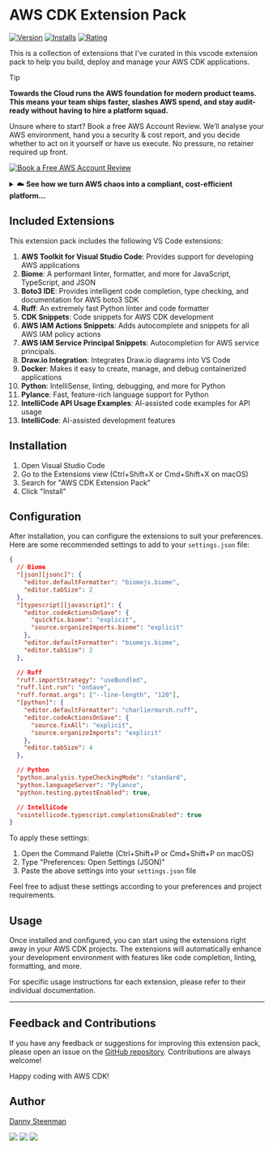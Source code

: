 # AWS CDK Extension Pack

[![Version](https://img.shields.io/visual-studio-marketplace/v/dannysteenman.aws-cdk-extension-pack?color=374151&label=Visual%20Studio%20Marketplace&labelColor=000&logo=visual-studio-code&logoColor=0098FF)](https://marketplace.visualstudio.com/items?itemName=dannysteenman.aws-cdk-extension-pack)
[![Installs](https://img.shields.io/visual-studio-marketplace/i/dannysteenman.aws-cdk-extension-pack 'Currently Installed')](https://marketplace.visualstudio.com/items?itemName=dannysteenman.aws-cdk-extension-pack)
[![Rating](https://img.shields.io/visual-studio-marketplace/stars/dannysteenman.aws-cdk-extension-pack)](https://marketplace.visualstudio.com/items?itemName=dannysteenman.aws-cdk-extension-pack)

This is a collection of extensions that I've curated in this vscode extension pack to help you build, deploy and manage your AWS CDK applications.

<!-- TIP-LIST:START -->
> [!TIP]
> **Towards the Cloud runs the AWS foundation for modern product teams. This means your team ships faster, slashes AWS spend, and stay audit-ready without having to hire a platform squad.**
>
> Unsure where to start? Book a free AWS Account Review. We’ll analyse your AWS environment, hand you a security & cost report, and you decide whether to act on it yourself or have us execute. No pressure, no retainer required up front.
>
> <a href="https://cal.com/towardsthecloud/aws-account-review"><img alt="Book a Free AWS Account Review" src="https://img.shields.io/badge/Book%20A%20Free%20AWS%20Account%20Review-success.svg?style=for-the-badge"/></a>
>
> <details>
> <summary>☁️ <strong>See how we turn AWS chaos into a compliant, cost-efficient platform…</strong></summary>
> <br/>
>
> ### The problem: AWS complexity compounds fast
>
> Ad‑hoc builds become 40–60% overspend, unmonitored security gaps put customer data at risk, and engineers burn out running infrastructure instead of shipping products.
>
> ### Our managed foundation keeps you moving forward
>
> - ✅ **Compliant Landing Zone** – [Multi-account AWS CDK deployment](https://towardsthecloud.com/services/aws-landing-zone) with 100% [CIS benchmark](https://docs.aws.amazon.com/securityhub/latest/userguide/cis-aws-foundations-benchmark.html) coverage,
> centralized logging, and SSO-ready access control.
> - ✅ **Production-ready CDK components** – Pre-hardened building blocks so teams launch new services without reinventing best practices.
> - ✅ **CI/CD with safe rollbacks** – GitOps workflows and governed pipelines that let you release faster with confidence.
> - ✅ **Quarterly cost & security reviews** – [Cost Optimisation](https://towardsthecloud.com/services/aws-cost-optimization) plus [Security Reviews](https://towardsthecloud.com/services/aws-security-review)
> delivered proactively.
> - ✅ **Fractional Cloud Engineer** – On-demand expertise from an architect who implemented enterprise-grade AWS infrastructure for over a decade.
>
> ### Outcomes our customers see
>
> - **30%+ lower AWS bill** – Continuous oversight prevents expensive drift ([30–60% documented savings](https://towardsthecloud.com/services/aws-cost-optimization#case-study)).
> - **SOC 2 / HIPAA acceleration** – Guardrails, logging, and evidence packs ready on day one.
> - **Audit-ready every quarter** – Automated monitoring plus recurring reviews keep findings under control.
> - **Faster product velocity** – Engineers build features, not managing infrastructure.
> - **Headcount leverage** – A [flexible retainer](https://towardsthecloud.com/pricing) replaces the cost of a full-time platform team.
>
> **Proof:** Y Combinator startup Accolade used our Landing Zone to [earn SOC 2 in record time](https://towardsthecloud.com/blog/aws-landing-zone-case-study-accolade):
>
> *“We achieved a perfect security score in days, not months.”* — Galen Simmons, CEO
>
> Ready to see where your AWS account stands? Grab a spot while they’re available:
>
> <a href="https://cal.com/towardsthecloud/aws-account-review"><img alt="Book a Free AWS Account Review" src="https://img.shields.io/badge/Book%20A%20Free%20AWS%20Account%20Review-success.svg?style=for-the-badge"/></a>
>
> </details>
<!-- TIP-LIST:END -->

## Included Extensions

This extension pack includes the following VS Code extensions:

1. **AWS Toolkit for Visual Studio Code**: Provides support for developing AWS applications
2. **Biome**: A performant linter, formatter, and more for JavaScript, TypeScript, and JSON
3. **Boto3 IDE**: Provides intelligent code completion, type checking, and documentation for AWS boto3 SDK
4. **Ruff**: An extremely fast Python linter and code formatter
5. **CDK Snippets**: Code snippets for AWS CDK development
6. **AWS IAM Actions Snippets**: Adds autocomplete and snippets for all AWS IAM policy actions
7. **AWS IAM Service Principal Snippets**: Autocompletion for AWS service principals.
8. **Draw.io Integration**: Integrates Draw.io diagrams into VS Code
9. **Docker**: Makes it easy to create, manage, and debug containerized applications
10. **Python**: IntelliSense, linting, debugging, and more for Python
11. **Pylance**: Fast, feature-rich language support for Python
12. **IntelliCode API Usage Examples**: AI-assisted code examples for API usage
13. **IntelliCode**: AI-assisted development features

## Installation

1. Open Visual Studio Code
2. Go to the Extensions view (Ctrl+Shift+X or Cmd+Shift+X on macOS)
3. Search for "AWS CDK Extension Pack"
4. Click "Install"

## Configuration

After installation, you can configure the extensions to suit your preferences. Here are some recommended settings to add to your `settings.json` file:

```json
{
  // Biome
  "[json][jsonc]": {
    "editor.defaultFormatter": "biomejs.biome",
    "editor.tabSize": 2
  },
  "[typescript][javascript]": {
    "editor.codeActionsOnSave": {
      "quickfix.biome": "explicit",
      "source.organizeImports.biome": "explicit"
    },
    "editor.defaultFormatter": "biomejs.biome",
    "editor.tabSize": 2
  },

  // Ruff
  "ruff.importStrategy": "useBundled",
  "ruff.lint.run": "onSave",
  "ruff.format.args": ["--line-length", "120"],
  "[python]": {
    "editor.defaultFormatter": "charliermarsh.ruff",
    "editor.codeActionsOnSave": {
      "source.fixAll": "explicit",
      "source.organizeImports": "explicit"
    },
    "editor.tabSize": 4
  },

  // Python
  "python.analysis.typeCheckingMode": "standard",
  "python.languageServer": "Pylance",
  "python.testing.pytestEnabled": true,

  // IntelliCode
  "vsintellicode.typescript.completionsEnabled": true
}
```

To apply these settings:

1. Open the Command Palette (Ctrl+Shift+P or Cmd+Shift+P on macOS)
2. Type "Preferences: Open Settings (JSON)"
3. Paste the above settings into your `settings.json` file

Feel free to adjust these settings according to your preferences and project requirements.

## Usage

Once installed and configured, you can start using the extensions right away in your AWS CDK projects. The extensions will automatically enhance your development environment with features like code completion, linting, formatting, and more.

For specific usage instructions for each extension, please refer to their individual documentation.

---
## Feedback and Contributions

If you have any feedback or suggestions for improving this extension pack, please open an issue on the [GitHub repository](https://github.com/towardsthecloud/vscode-cdk-extension-pack/issues). Contributions are always welcome!

Happy coding with AWS CDK!

## Author

[Danny Steenman](https://towardsthecloud.com/about)

[![](https://img.shields.io/badge/LinkedIn-0077B5?style=for-the-badge&logo=linkedin&logoColor=white)](https://www.linkedin.com/company/towardsthecloud)
[![](https://img.shields.io/badge/X-000000?style=for-the-badge&logo=x&logoColor=white)](https://twitter.com/dannysteenman)
[![](https://img.shields.io/badge/GitHub-2b3137?style=for-the-badge&logo=github&logoColor=white)](https://github.com/towardsthecloud)
